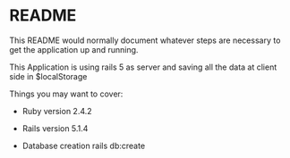 # README

This README would normally document whatever steps are necessary to get the
application up and running.

This Application is using rails 5 as server and saving all the data at client side in $localStorage

Things you may want to cover:

* Ruby version 2.4.2

* Rails version 5.1.4

* Database creation
	rails db:create


